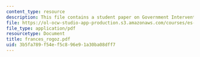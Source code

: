 ```yaml
---
content_type: resource
description: This file contains a student paper on Government Intervention.
file: https://ol-ocw-studio-app-production.s3.amazonaws.com/courses/es-253-aids-and-poverty-in-africa-spring-2005/3b5fa789f54ef5c896e91a30ba08dff7_frances_rogoz.pdf
file_type: application/pdf
resourcetype: Document
title: frances_rogoz.pdf
uid: 3b5fa789-f54e-f5c8-96e9-1a30ba08dff7
---
```

